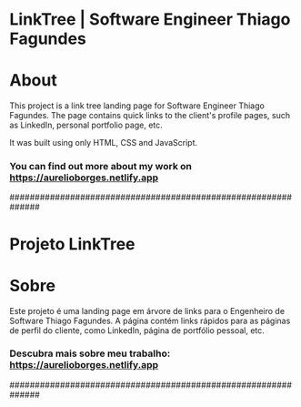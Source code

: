 # LinkTree | Software Engineer Thiago Fagundes

# About
This project is a link tree landing page for Software Engineer Thiago Fagundes. The page contains quick links to the client's profile pages, such as LinkedIn, personal portfolio page, etc.

It was built using only HTML, CSS and JavaScript.

### You can find out more about my work on https://aurelioborges.netlify.app

##############################################################

# Projeto LinkTree

# Sobre
Este projeto é uma landing page em árvore de links para o Engenheiro de Software Thiago Fagundes. A página contém links rápidos para as páginas de perfil do cliente, como LinkedIn, página de portfólio pessoal, etc.

### Descubra mais sobre meu trabalho: https://aurelioborges.netlify.app

##############################################################